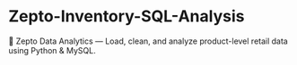 # Zepto-Inventory-SQL-Analysis
🛒 Zepto Data Analytics — Load, clean, and analyze product-level retail data using Python &amp; MySQL.
